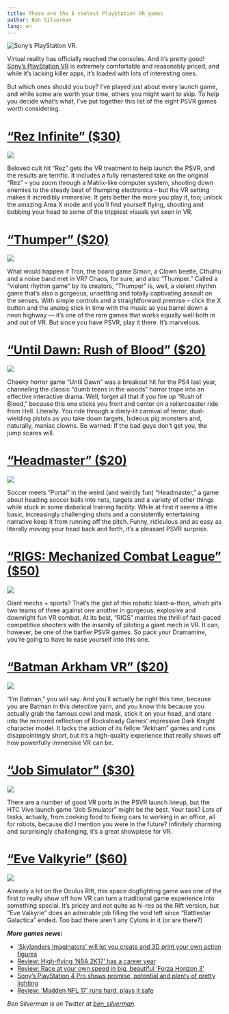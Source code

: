 ```yaml
---
title: These are the 8 coolest PlayStation VR games
author: Ben Silverman
lang: en
---
```


![Sony’s PlayStation VR.]

Virtual reality has officially reached the consoles. And it’s pretty good! [Sony’s PlayStation VR] is extremely comfortable and reasonably priced, and while it’s lacking killer apps, it’s loaded with lots of interesting ones.

But which ones should you buy? I’ve played just about every launch game, and while some are worth your time, others you might want to skip. To help you decide what’s what, I’ve put together this list of the eight PSVR games worth considering.

[“Rez Infinite” (\$30)]
=======================

![][1]

Beloved cult hit “Rez” gets the VR treatment to help launch the PSVR, and the results are terrific. It includes a fully remastered take on the original “Rez” – you zoom through a Matrix-like computer system, shooting down enemies to the steady beat of thumping electronica – but the VR setting makes it incredibly immersive. It gets better the more you play it, too; unlock the amazing Area X mode and you’ll find yourself flying, shooting and bobbing your head to some of the trippiest visuals yet seen in VR.

[“Thumper” (\$20)]
==================

![][2]

What would happen if Tron, the board game Simon, a Clown beetle, Cthulhu and a noise band met in VR? Chaos, for sure, and also “Thumper.” Called a “violent rhythm game” by its creators, “Thumper” is, well, a violent rhythm game that’s also a gorgeous, unsettling and totally captivating assault on the senses. With simple controls and a straightforward premise – click the X button and the analog stick in time with the music as you barrel down a neon highway — it’s one of the rare games that works equally well both in and out of VR. But since you have PSVR, play it there. It’s marvelous.

[“Until Dawn: Rush of Blood” (\$20)]
====================================

![][3]

Cheeky horror game “Until Dawn” was a breakout hit for the PS4 last year, channeling the classic “dumb teens in the woods” horror trope into an effective interactive drama. Well, forget all that if you fire up “Rush of Blood,” because this one sticks you front and center on a rollercoaster ride from Hell. Literally. You ride through a dimly-lit carnival of terror, dual-wielding pistols as you take down targets, hideous pig monsters and, naturally, maniac clowns. Be warned: If the bad guys don’t get you, the jump scares will.

[“Headmaster” (\$20)]
=====================

![][4]

Soccer meets “Portal” in the weird (and weirdly fun) “Headmaster,” a game about heading soccer balls into nets, targets and a variety of other things while stuck in some diabolical training facility. While at first it seems a little basic, increasingly challenging shots and a consistently entertaining narrative keep it from running off the pitch. Funny, ridiculous and as easy as literally moving your head back and forth, it’s a pleasant PSVR surprise.

[“RIGS: Mechanized Combat League” (\$50)]
=========================================

![][5]

Giant mechs + sports? That’s the gist of this robotic blast-a-thon, which pits two teams of three against one another in gorgeous, explosive and downright fun VR combat. At its best, “RIGS” marries the thrill of fast-paced competitive shooters with the insanity of piloting a giant mech in VR. It can, however, be one of the barfier PSVR games. So pack your Dramamine, you’re going to have to ease yourself into this one.

[“Batman Arkham VR” (\$20)]
===========================

![][6]

“I’m Batman,” you will say. And you’ll actually be right this time, because you are Batman in this detective yarn, and you know this because you actually grab the famous cowl and mask, stick it on your head, and stare into the mirrored reflection of Rocksteady Games’ impressive Dark Knight character model. It lacks the action of its fellow “Arkham” games and runs disappointingly short, but it’s a high-quality experience that really shows off how powerfully immersive VR can be.

[“Job Simulator” (\$30)]
========================

![][7]

There are a number of good VR ports in the PSVR launch lineup, but the HTC Vive launch game “Job Simulator” might be the best. Your task? Lots of tasks, actually, from cooking food to fixing cars to working in an office, all for robots, because did I mention you were in the future? Infinitely charming and surprisingly challenging, it’s a great showpiece for VR.

[“Eve Valkyrie” (\$60)]
=======================

![][8]

Already a hit on the Oculus Rift, this space dogfighting game was one of the first to really show off how VR can turn a traditional game experience into something special. It’s pricey and not quite as hi-res as the Rift version, but “Eve Valkyrie” does an admirable job filling the void left since “Battlestar Galactica” ended. Too bad there aren’t any Cylons in it (or are there?)

***More games news:***

-   [‘Skylanders Imaginators’ will let you create and 3D print your own action figures]
-   [Review: High-flying ‘NBA 2K17’ has a career year]
-   [Review: Race at your own speed in big, beautiful ‘Forza Horizon 3’]
-   [Sony’s PlayStation 4 Pro shows promise, potential and plenty of pretty lighting]
-   [Review: ‘Madden NFL 17’ runs hard, plays it safe]

*Ben Silverman is on Twitter at* [*ben\_silverman*]*.*

  [Sony’s PlayStation VR.]: http://l1.yimg.com/ny/api/res/1.2/589noY9BZNdmsUUQf6L1AQ--/YXBwaWQ9aGlnaGxhbmRlcjtzbT0xO3c9NzQ0O2g9NjY5/http://media.zenfs.com/en/homerun/feed_manager_auto_publish_494/4406ef57dcb40376c513903b03bef048
  [Sony’s PlayStation VR]: http://finance.yahoo.com/news/review-playstation-vr-is-comfortable-and-affordable-but-lacks-must-have-games-165053851.html
  [“Rez Infinite” (\$30)]: https://www.playstation.com/en-us/games/rez-infinite-ps4/
  [1]: https://www.youtube.com/embed/YlDxEOwj5j8
  [“Thumper” (\$20)]: https://www.playstation.com/en-us/games/thumper-ps4/
  [2]: https://www.youtube.com/embed/gtPGX8i1Eaw
  [“Until Dawn: Rush of Blood” (\$20)]: https://www.playstation.com/en-us/games/until-dawn-rush-of-blood-ps4/
  [3]: https://www.youtube.com/embed/EL3svUfC8Ds
  [“Headmaster” (\$20)]: https://www.playstation.com/en-us/games/headmaster-ps4/
  [4]: https://www.youtube.com/embed/a7CSMKw1E7g
  [“RIGS: Mechanized Combat League” (\$50)]: https://www.playstation.com/en-us/games/rigs-mechanized-combat-league-ps4/
  [5]: https://www.youtube.com/embed/Rnqlf9EQ2zA
  [“Batman Arkham VR” (\$20)]: https://www.playstation.com/en-us/games/batman-arkham-vr-ps4/
  [6]: https://www.youtube.com/embed/eS4g0py16N8
  [“Job Simulator” (\$30)]: https://www.playstation.com/en-us/games/job-simulator-the-2050-archives-ps4/
  [7]: https://www.youtube.com/embed/3-iMlQIGH8Y
  [“Eve Valkyrie” (\$60)]: https://www.playstation.com/en-us/games/eve-valkyrie-ps4/
  [8]: https://www.youtube.com/embed/0KFHw12CTbo
  [‘Skylanders Imaginators’ will let you create and 3D print your own action figures]: https://www.yahoo.com/tech/skylanders-imaginators-will-let-you-create-and-3d-print-your-own-action-figure-143838550.html
  [Review: High-flying ‘NBA 2K17’ has a career year]: https://www.yahoo.com/tech/review-high-flying-nba-2k17-has-a-career-year-184135248.html
  [Review: Race at your own speed in big, beautiful ‘Forza Horizon 3’]: https://www.yahoo.com/tech/review-race-at-your-own-speed-in-big-beautiful-forza-horizon-3-195337170.html
  [Sony’s PlayStation 4 Pro shows promise, potential and plenty of pretty lighting]: https://www.yahoo.com/tech/sonys-playstation-4-pro-shows-promise-potential-161304037.html
  [Review: ‘Madden NFL 17’ runs hard, plays it safe]: https://www.yahoo.com/tech/review-madden-nfl-17-runs-000000394.html
  [*ben\_silverman*]: https://twitter.com/ben_silverman
